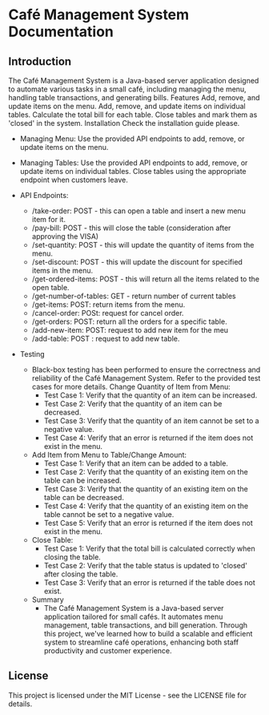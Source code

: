
# Café Management System Documentation
## Introduction
The Café Management System is a Java-based server application designed to automate various tasks in a small café, including managing the menu, handling table transactions, and generating bills.
Features
Add, remove, and update items on the menu.
Add, remove, and update items on individual tables.
Calculate the total bill for each table.
Close tables and mark them as 'closed' in the system.
Installation
Check the installation guide please.

- Managing Menu:
Use the provided API endpoints to add, remove, or update items on the menu.
- Managing Tables:
Use the provided API endpoints to add, remove, or update items on individual tables.
Close tables using the appropriate endpoint when customers leave.
- API Endpoints:
  - /take-order: POST - this can open a table and insert a new menu item for it.
  - /pay-bill: POST - this will close the table (consideration after approving the VISA)
  - /set-quantity: POST - this will update the quantity of items from the menu.
  - /set-discount: POST - this will update the discount for specified items in the menu.
  - /get-ordered-items: POST - this will return all the items related to the open table.
  - /get-number-of-tables: GET - return number of current tables
  - /get-items: POST: return items from the menu.
  - /cancel-order: POSt: request for cancel order.
  - /get-orders: POST: return all the orders for a specific table.
  - /add-new-item: POST: request to add new item for the meu
  - /add-table: POST : request to add new table.

- Testing
  - Black-box testing has been performed to ensure the correctness and reliability of the Café Management System. Refer to the provided test cases for more details.
  Change Quantity of Item from Menu:
    - Test Case 1: Verify that the quantity of an item can be increased.
    - Test Case 2: Verify that the quantity of an item can be decreased.
    - Test Case 3: Verify that the quantity of an item cannot be set to a negative value.
    - Test Case 4: Verify that an error is returned if the item does not exist in the menu.
  - Add Item from Menu to Table/Change Amount:
    - Test Case 1: Verify that an item can be added to a table.
    - Test Case 2: Verify that the quantity of an existing item on the table can be increased.
    - Test Case 3: Verify that the quantity of an existing item on the table can be decreased.
    - Test Case 4: Verify that the quantity of an existing item on the table cannot be set to a negative value.
    - Test Case 5: Verify that an error is returned if the item does not exist in the menu.
  - Close Table:
    - Test Case 1: Verify that the total bill is calculated correctly when closing the table.
    - Test Case 2: Verify that the table status is updated to 'closed' after closing the table.
    - Test Case 3: Verify that an error is returned if the table does not exist.
  - Summary
     - The Café Management System is a Java-based server application tailored for small cafés. It automates menu management, table transactions, and bill generation. Through this project, we've learned how to build a scalable and efficient system to streamline café operations, enhancing both staff productivity and customer experience.



## License
This project is licensed under the MIT License - see the LICENSE file for details.

